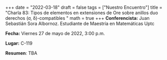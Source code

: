 +++
date  = "2022-03-18"
draft = false
tags  = ["Nuestro Encuentro"]
title = "Charla 83: Tipos de elementos en extensiones de Ore sobre anillos duo derechos (σ, δ)-compatibles "
math  = true
+++
**Conferencista:** Juan Sebastián Sora Albornoz. Estudiante de Maestría en Matemáticas Uptc

**Fecha:** Viernes 27 de mayo de 2022, 3:00 p.m.

**Lugar:** C-119 

**Resumen**: TBA
